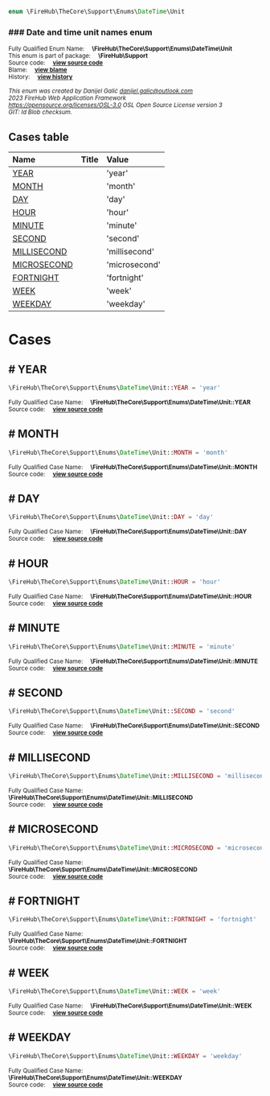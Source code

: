 
```php
enum \FireHub\TheCore\Support\Enums\DateTime\Unit
```

### ### Date and time unit names enum
<sub>Fully Qualified Enum Name:  **\FireHub\TheCore\Support\Enums\DateTime\Unit**</sub><br>
<sub>This enum is part of package:  **\FireHub\Support**</sub><br>
<sub>Source code:  **[view source code](https://github.com/The-FireHub-Project/TheCore/blob/v1.0/src/support/enums/datetime/firehub.Unit.php#L23)**</sub><br>
<sub>Blame:  **[view blame](https://github.com/The-FireHub-Project/TheCore/blame/v1.0/src/support/enums/datetime/firehub.Unit.php)**</sub><br>
<sub>History:  **[view history](https://github.com/The-FireHub-Project/TheCore/commits/v1.0/src/support/enums/datetime/firehub.Unit.php)**</sub><br>

<sub>_This enum was created by Danijel Galić <danijel.galic@outlook.com>_</sub><br>
<sub>_2023 FireHub Web Application Framework_</sub><br>
<sub>_<https://opensource.org/licenses/OSL-3.0> OSL Open Source License version 3_</sub><br>
<sub>_GIT: $Id$ Blob checksum._</sub><br>



## Cases table

| Name  | Title | Value |
| :---  | :---  | :---  |
|<a href="#year">YEAR</a>||&#039;year&#039;|
|<a href="#month">MONTH</a>||&#039;month&#039;|
|<a href="#day">DAY</a>||&#039;day&#039;|
|<a href="#hour">HOUR</a>||&#039;hour&#039;|
|<a href="#minute">MINUTE</a>||&#039;minute&#039;|
|<a href="#second">SECOND</a>||&#039;second&#039;|
|<a href="#millisecond">MILLISECOND</a>||&#039;millisecond&#039;|
|<a href="#microsecond">MICROSECOND</a>||&#039;microsecond&#039;|
|<a href="#fortnight">FORTNIGHT</a>||&#039;fortnight&#039;|
|<a href="#week">WEEK</a>||&#039;week&#039;|
|<a href="#weekday">WEEKDAY</a>||&#039;weekday&#039;|


# Cases


<h2><a name="year"># YEAR</a></h2>

```php
\FireHub\TheCore\Support\Enums\DateTime\Unit::YEAR = 'year'
```

<sub>Fully Qualified Case Name:  **\FireHub\TheCore\Support\Enums\DateTime\Unit::YEAR**</sub><br>
<sub>Source code:  **[view source code](https://github.com/The-FireHub-Project/TheCore/blob/v1.0/src/support/enums/datetime/firehub.Unit.php#L28)**</sub><br>


<h2><a name="month"># MONTH</a></h2>

```php
\FireHub\TheCore\Support\Enums\DateTime\Unit::MONTH = 'month'
```

<sub>Fully Qualified Case Name:  **\FireHub\TheCore\Support\Enums\DateTime\Unit::MONTH**</sub><br>
<sub>Source code:  **[view source code](https://github.com/The-FireHub-Project/TheCore/blob/v1.0/src/support/enums/datetime/firehub.Unit.php#L33)**</sub><br>


<h2><a name="day"># DAY</a></h2>

```php
\FireHub\TheCore\Support\Enums\DateTime\Unit::DAY = 'day'
```

<sub>Fully Qualified Case Name:  **\FireHub\TheCore\Support\Enums\DateTime\Unit::DAY**</sub><br>
<sub>Source code:  **[view source code](https://github.com/The-FireHub-Project/TheCore/blob/v1.0/src/support/enums/datetime/firehub.Unit.php#L38)**</sub><br>


<h2><a name="hour"># HOUR</a></h2>

```php
\FireHub\TheCore\Support\Enums\DateTime\Unit::HOUR = 'hour'
```

<sub>Fully Qualified Case Name:  **\FireHub\TheCore\Support\Enums\DateTime\Unit::HOUR**</sub><br>
<sub>Source code:  **[view source code](https://github.com/The-FireHub-Project/TheCore/blob/v1.0/src/support/enums/datetime/firehub.Unit.php#L43)**</sub><br>


<h2><a name="minute"># MINUTE</a></h2>

```php
\FireHub\TheCore\Support\Enums\DateTime\Unit::MINUTE = 'minute'
```

<sub>Fully Qualified Case Name:  **\FireHub\TheCore\Support\Enums\DateTime\Unit::MINUTE**</sub><br>
<sub>Source code:  **[view source code](https://github.com/The-FireHub-Project/TheCore/blob/v1.0/src/support/enums/datetime/firehub.Unit.php#L48)**</sub><br>


<h2><a name="second"># SECOND</a></h2>

```php
\FireHub\TheCore\Support\Enums\DateTime\Unit::SECOND = 'second'
```

<sub>Fully Qualified Case Name:  **\FireHub\TheCore\Support\Enums\DateTime\Unit::SECOND**</sub><br>
<sub>Source code:  **[view source code](https://github.com/The-FireHub-Project/TheCore/blob/v1.0/src/support/enums/datetime/firehub.Unit.php#L53)**</sub><br>


<h2><a name="millisecond"># MILLISECOND</a></h2>

```php
\FireHub\TheCore\Support\Enums\DateTime\Unit::MILLISECOND = 'millisecond'
```

<sub>Fully Qualified Case Name:  **\FireHub\TheCore\Support\Enums\DateTime\Unit::MILLISECOND**</sub><br>
<sub>Source code:  **[view source code](https://github.com/The-FireHub-Project/TheCore/blob/v1.0/src/support/enums/datetime/firehub.Unit.php#L58)**</sub><br>


<h2><a name="microsecond"># MICROSECOND</a></h2>

```php
\FireHub\TheCore\Support\Enums\DateTime\Unit::MICROSECOND = 'microsecond'
```

<sub>Fully Qualified Case Name:  **\FireHub\TheCore\Support\Enums\DateTime\Unit::MICROSECOND**</sub><br>
<sub>Source code:  **[view source code](https://github.com/The-FireHub-Project/TheCore/blob/v1.0/src/support/enums/datetime/firehub.Unit.php#L63)**</sub><br>


<h2><a name="fortnight"># FORTNIGHT</a></h2>

```php
\FireHub\TheCore\Support\Enums\DateTime\Unit::FORTNIGHT = 'fortnight'
```

<sub>Fully Qualified Case Name:  **\FireHub\TheCore\Support\Enums\DateTime\Unit::FORTNIGHT**</sub><br>
<sub>Source code:  **[view source code](https://github.com/The-FireHub-Project/TheCore/blob/v1.0/src/support/enums/datetime/firehub.Unit.php#L68)**</sub><br>


<h2><a name="week"># WEEK</a></h2>

```php
\FireHub\TheCore\Support\Enums\DateTime\Unit::WEEK = 'week'
```

<sub>Fully Qualified Case Name:  **\FireHub\TheCore\Support\Enums\DateTime\Unit::WEEK**</sub><br>
<sub>Source code:  **[view source code](https://github.com/The-FireHub-Project/TheCore/blob/v1.0/src/support/enums/datetime/firehub.Unit.php#L73)**</sub><br>


<h2><a name="weekday"># WEEKDAY</a></h2>

```php
\FireHub\TheCore\Support\Enums\DateTime\Unit::WEEKDAY = 'weekday'
```

<sub>Fully Qualified Case Name:  **\FireHub\TheCore\Support\Enums\DateTime\Unit::WEEKDAY**</sub><br>
<sub>Source code:  **[view source code](https://github.com/The-FireHub-Project/TheCore/blob/v1.0/src/support/enums/datetime/firehub.Unit.php#L78)**</sub><br>


